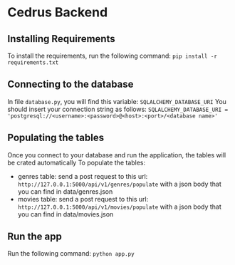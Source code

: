 # Cedrus Backend

## Installing Requirements 
To install the requirements, run the following command:
    `pip install -r requirements.txt`

## Connecting to the database
In file  `database.py`, you will find this variable: `SQLALCHEMY_DATABASE_URI`
You should insert your connection string as follows: 
    `SQLALCHEMY_DATABASE_URI = 'postgresql://<username>:<password>@<host>:<port>/<database name>'`
    
## Populating the tables
Once you connect to your database and run the application, the tables will be crated automatically
To populate the tables:
* genres table: send a post request to this url: `http://127.0.0.1:5000/api/v1/genres/populate` with a json body that you can find in data/genres.json
* movies table: send a post request to this url: `http://127.0.0.1:5000/api/v1/movies/populate` with a json body that you can find in data/movies.json


## Run the app
Run the following command: `python app.py`